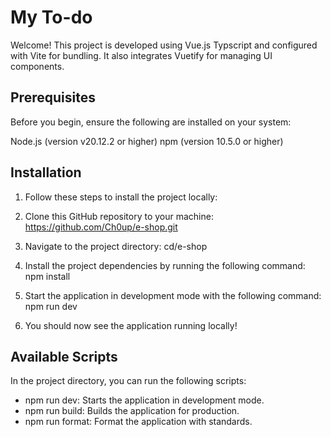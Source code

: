 # My To-do

Welcome! This project is developed using Vue.js Typscript and configured with Vite for bundling. It also integrates Vuetify for managing UI components.

## Prerequisites

Before you begin, ensure the following are installed on your system:

Node.js (version v20.12.2 or higher)
npm (version 10.5.0 or higher)

## Installation

1. Follow these steps to install the project locally:

2. Clone this GitHub repository to your machine: https://github.com/Ch0up/e-shop.git

3. Navigate to the project directory: cd/e-shop

4. Install the project dependencies by running the following command: npm install

5. Start the application in development mode with the following command: npm run dev

6. You should now see the application running locally!

## Available Scripts

In the project directory, you can run the following scripts:

- npm run dev: Starts the application in development mode.
- npm run build: Builds the application for production.
- npm run format: Format the application with standards.